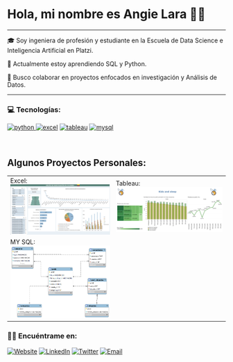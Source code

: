 <h1> Hola, mi nombre es Angie Lara 👩‍💻 </h1> 


---

🎓 Soy ingeniera de profesión y estudiante en la Escuela de Data Science e Inteligencia Artificial en Platzi.
 
🌱 Actualmente estoy aprendiendo SQL y Python.
 
👯 Busco colaborar en proyectos enfocados en investigación y Análisis de Datos.

----

<h3> 💻 Tecnologías: </h3>

<p align="left">
<a href="https://github.com/angielaraf/Analisis-de-los-mejores-libros-de-Amazon"><img src="https://img.shields.io/badge/python-FFFF00.svg?style=for-the-badge&logo=python&logoColor=0768a8&labelColor=ffffff" alt="python">
</a>
<a href="https://angielara.com/category/excel/"><img src="https://img.shields.io/badge/excel-darkgreen.svg?style=for-the-badge&logo=microsoft%20excel&logoColor=darkgreen&labelColor=ffffff" alt="excel"></a>
</a> 
<a href="https://angielara.com/category/tableau/"><img src="https://img.shields.io/badge/tableau-FF6F00.svg?style=for-the-badge&logo=tableau&logoColor=FF6F00&labelColor=ffffff" alt="tableau"></a>
<a href="https://angielara.com/category/mysql/"><img src="https://img.shields.io/badge/mysql-3aabe8.svg?style=for-the-badge&logo=mysql&logoColor=3aabe8&labelColor=ffffff" alt="mysql"></a>

</p><br
        
---
## Algunos Proyectos Personales:

<table style="width:100%">
<tr>
<td>
Excel:
<a href="https://angielara.com/analisis-de-grupos-de-investigacion-en-scienti-colombia/">
<img src="https://github.com/angielaraf/Analisis-de-grupos-de-investigacion-reconocidos-en-SCienTI-Colombia/blob/main/images/Dashboard.PNG">
</a>
</td>
<td>
Tableau:
<a href="https://public.tableau.com/app/profile/angielara/viz/Kidsandsleep/Dashboard1">
<img src="https://github.com/angielaraf/angielaraf/blob/main/Images/Kids_and_Sleep.png">
</a>
</td>
</a>
<tr>
<td>
MY SQL:
 <a href="https://angielara.com/base-de-datos-platziblog/">
<img src="https://github.com/angielaraf/BD_Platziblog/blob/main/Images/DiagramaEntidad-Relacion.png">
</a>
</td>
</tr>
</table>

<h3> 🤝🏻 Encuéntrame en: </h3>

<p align="left">
<a href="https://angielara.com" target="_blank"><img alt="Website" src="https://img.shields.io/badge/Website-www.angielara.com-purple?style=flat&logo=google-chrome"></a>
<a href="www.linkedin.com/in/angie-k-lara/" target="_blank"><img alt="LinkedIn" src="https://img.shields.io/badge/LinkedIn-@AngieLara-blue?style=flat&logo=linkedin"></a>
<a href="https://twitter.com/angielara_f/" target="_blank"><img alt="Twitter" src="https://img.shields.io/badge/Twitter-@angielara_f-blue?style=flat&logo=twitter"></a>
<a href="mailto:contacto@angielara.com"><img alt="Email" src="https://img.shields.io/badge/Email-contacto@angielara.com-red?style=flat&logo=gmail"></a>
</p>


